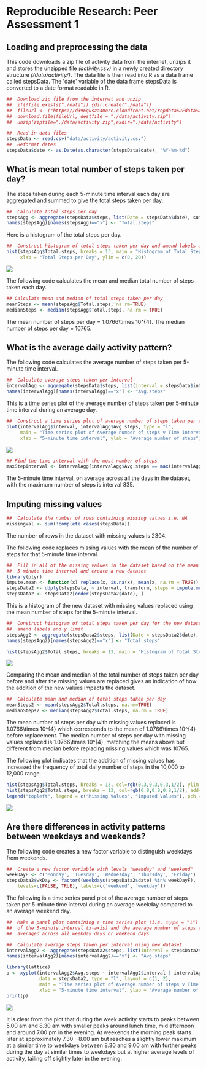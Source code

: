 # Reproducible Research: Peer Assessment 1


## Loading and preprocessing the data

This code downloads a zip file of activity data from the internet, unzips it and
stores the unzipped file *(activity.csv)* in a newly created directory structure *(/data/activity/)*.
The data file is then read into R as a data frame called stepsData.
The 'date' variable of the data frame stepsData is converted to a date format readable in R.

```r
##  Download zip file from the internet and unzip
##  if(!file.exists("./data")) {dir.create("./data")}
##  fileUrl <- ("https://d396qusza40orc.cloudfront.net/repdata%2Fdata%2Factivity.zip")
##  download.file(fileUrl, destfile = "./data/activity.zip")
##  unzip(zipfile="./data/activity.zip",exdir="./data/activity")

##  Read in data files
stepsData <- read.csv("data/activity/activity.csv")
##  Reformat dates
stepsData$date <- as.Date(as.character(stepsData$date), "%Y-%m-%d")
```


## What is mean total number of steps taken per day?

The steps taken during each 5-minute time interval each day are aggregated and
summed to give the total steps taken per day.

```r
##  Calculate total steps per day
stepsAgg <- aggregate(stepsData$steps, list(Date = stepsData$date), sum)
names(stepsAgg)[names(stepsAgg)=="x"] <- "Total.steps"
```

Here is a histogram of the total steps per day.


```r
##  Construct histogram of total steps taken per day and amend labels and y limit
hist(stepsAgg$Total.steps, breaks = 13, main = "Histogram of Total Steps per Day - Missing Values",
     xlab = "Total Steps per Day", ylim = c(0, 20))
```

![](PA1_template_files/figure-html/histSteps-1.png)<!-- -->

The following code calculates the mean and median total number of steps taken each day.

```r
## Calculate mean and median of total steps taken per day
meanSteps <- mean(stepsAgg$Total.steps, na.rm=TRUE)
medianSteps <- median(stepsAgg$Total.steps, na.rm = TRUE)
```

The mean number of steps per day = 1.0766\times 10^{4}.
The median number of steps per day = 10765.


## What is the average daily activity pattern?

The following code calculates the average number of steps taken per 5-minute time interval.

```r
##  Calculate average steps taken per interval
intervalAgg <- aggregate(stepsData$steps, list(interval = stepsData$interval), mean, na.rm = TRUE)
names(intervalAgg)[names(intervalAgg)=="x"] <- "Avg.steps"
```

This is a time series plot of the average number of steps taken per 5-minute time interval
during an average day.

```r
##  Construct a time series plot of average number of steps taken per time interval 
plot(intervalAgg$interval, intervalAgg$Avg.steps, type = "l",
     main = "Time series plot of Average number of steps v Time interval",
     xlab = "5-minute time interval", ylab = "Average number of steps")
```

![](PA1_template_files/figure-html/timePlot-1.png)<!-- -->


```r
## Find the time interval with the most number of steps
maxStepInterval <- intervalAgg[intervalAgg$Avg.steps == max(intervalAgg$Avg.steps, na.rm = TRUE),]
```

The 5-minute time interval, on average across all the days in the dataset, with
the maximum number of steps is interval 835.


## Imputing missing values


```r
##  Calculate the number of rows containing missing values i.e. NA
missingVal <- sum(!complete.cases(stepsData))
```

The number of rows in the dataset with missing values is 2304.

The following code replaces missing values with the mean of the number of steps for that 5-minute time interval.


```r
##  Fill in all of the missing values in the dataset based on the mean of the
##  5 minute time interval and create a new dataset
library(plyr)
impute.mean <- function(x) replace(x, is.na(x), mean(x, na.rm = TRUE))
stepsData2 <- ddply(stepsData, ~ interval, transform, steps = impute.mean(steps))
stepsData2 <- stepsData2[order(stepsData2$date), ]
```

This is a histogram of the new dataset with missing values replaced using the mean number of steps for the 5-minute interval.


```r
##  Construct histogram of total steps taken per day for the new dataset and
##  amend labels and y limit
stepsAgg2 <- aggregate(stepsData2$steps, list(Date = stepsData2$date), sum)
names(stepsAgg2)[names(stepsAgg2)=="x"] <- "Total.steps"

hist(stepsAgg2$Total.steps, breaks = 13, main = "Histogram of Total Steps per Day - Imputed Values", xlab = "Total Steps per Day", ylim = c(0, 25))
```

![](PA1_template_files/figure-html/histNewData-1.png)<!-- -->

Comparing the mean and median of the total number of steps taken per day before and after the missing values are replaced gives an indication of how the addition of the new values impacts the dataset.

```r
##  Calculate mean and median of total steps taken per day
meanSteps2 <- mean(stepsAgg2$Total.steps, na.rm=TRUE)
medianSteps2 <- median(stepsAgg2$Total.steps, na.rm = TRUE)
```

The mean number of steps per day with missing values replaced is 1.0766\times 10^{4} which corresponds to the mean of 1.0766\times 10^{4} before replacement. 
The median number of steps per day with missing values replaced is 1.0766\times 10^{4}, matching the means above but different from median before replacing missing values which was 10765.

The following plot indicates that the addition of missing values has increased the frequency of total daily number of steps in the 10,000 to 12,000 range.


```r
hist(stepsAgg$Total.steps, breaks = 13, col=rgb(0.3,0.3,0.3,1/2), ylim = c(0, 25), main = "Histogram of Total Steps per Day", xlab = "Total Steps per Day")
hist(stepsAgg2$Total.steps, breaks = 13, col=rgb(0.8,0.8,0.8,1/2), add=T)
legend("topleft", legend = c("Missing Values", "Imputed Values"), pch = 20, col = c(rgb(0.3,0.3,0.3,1/2),rgb(0.8,0.8,0.8,1/2)))
```

![](PA1_template_files/figure-html/plotHist-1.png)<!-- -->


## Are there differences in activity patterns between weekdays and weekends?

The following code creates a new factor variable to distinguish weekdays from weekends.

```r
##  Create a new factor variable with levels "weekday" and "weekend"
weekDayF <- c('Monday', 'Tuesday', 'Wednesday', 'Thursday', 'Friday')
stepsData2$wkDay <- factor((weekdays(stepsData2$date) %in% weekDayF),
    levels=c(FALSE, TRUE), labels=c('weekend', 'weekday'))
```

The following is a time series panel plot of the average number of steps taken per 5-minute time interval
during an average weekday compared to an average weekend day.


```r
##  Make a panel plot containing a time series plot (i.e. 𝚝𝚢𝚙𝚎 = "𝚕") 
##  of the 5-minute interval (x-axis) and the average number of steps taken,
##  averaged across all weekday days or weekend days

##  Calculate average steps taken per interval using new dataset
intervalAgg2 <- aggregate(stepsData2$steps, list(interval = stepsData2$interval, wkDay = stepsData2$wkDay), mean, na.rm = TRUE)
names(intervalAgg2)[names(intervalAgg2)=="x"] <- "Avg.steps"

library(lattice)
p <- xyplot(intervalAgg2$Avg.steps ~ intervalAgg2$interval | intervalAgg2$wkDay,
            data = stepsData2, type = "l", layout = c(1, 2),
            main = "Time series plot of Average number of steps v Time interval",
            xlab = "5-minute time interval", ylab = "Average number of steps" )
print(p)
```

![](PA1_template_files/figure-html/panelPlot-1.png)<!-- -->

It is clear from the plot that during the week activity starts to peaks between 5.00 am and 8.30 am with smaller peaks around lunch time, mid afternoon and around 7.00 pm in the evening. At weekends the morning peak starts later at approximately 7.30 - 8.00 am but reaches a slightly lower maximum at a similar time to weekdays between 8.30 and 9.00 am with further peaks during the day at similar times to weekdays but at higher average levels of activity, tailing off slightly later in the evening.  
